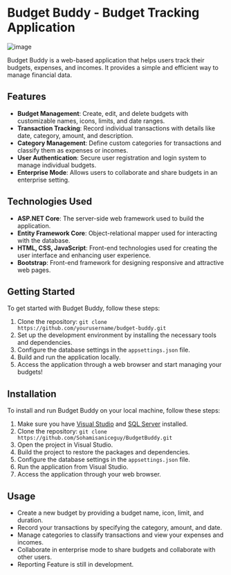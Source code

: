 # Budget Buddy - Budget Tracking Application

![image](https://github.com/Sohamisaniceguy/BudgetBuddy/assets/89856870/7d1201c6-a5dc-4bbb-a5c6-7568310bb94e)

Budget Buddy is a web-based application that helps users track their budgets, expenses, and incomes. It provides a simple and efficient way to manage financial data.

## Features

- **Budget Management**: Create, edit, and delete budgets with customizable names, icons, limits, and date ranges.
- **Transaction Tracking**: Record individual transactions with details like date, category, amount, and description.
- **Category Management**: Define custom categories for transactions and classify them as expenses or incomes.
- **User Authentication**: Secure user registration and login system to manage individual budgets.
- **Enterprise Mode**: Allows users to collaborate and share budgets in an enterprise setting.

## Technologies Used

- **ASP.NET Core**: The server-side web framework used to build the application.
- **Entity Framework Core**: Object-relational mapper used for interacting with the database.
- **HTML, CSS, JavaScript**: Front-end technologies used for creating the user interface and enhancing user experience.
- **Bootstrap**: Front-end framework for designing responsive and attractive web pages.

## Getting Started

To get started with Budget Buddy, follow these steps:

1. Clone the repository: `git clone https://github.com/yourusername/budget-buddy.git`
2. Set up the development environment by installing the necessary tools and dependencies.
3. Configure the database settings in the `appsettings.json` file.
4. Build and run the application locally.
5. Access the application through a web browser and start managing your budgets!

## Installation

To install and run Budget Buddy on your local machine, follow these steps:

1. Make sure you have [Visual Studio](https://visualstudio.microsoft.com/) and [SQL Server](https://www.microsoft.com/en-us/sql-server/sql-server-downloads) installed.
2. Clone the repository: `git clone https://github.com/Sohamisaniceguy/BudgetBuddy.git`
3. Open the project in Visual Studio.
4. Build the project to restore the packages and dependencies.
5. Configure the database settings in the `appsettings.json` file.
6. Run the application from Visual Studio.
7. Access the application through your web browser.

## Usage

- Create a new budget by providing a budget name, icon, limit, and duration.
- Record your transactions by specifying the category, amount, and date.
- Manage categories to classify transactions and view your expenses and incomes.
- Collaborate in enterprise mode to share budgets and collaborate with other users.
- Reporting Feature is still in development.



